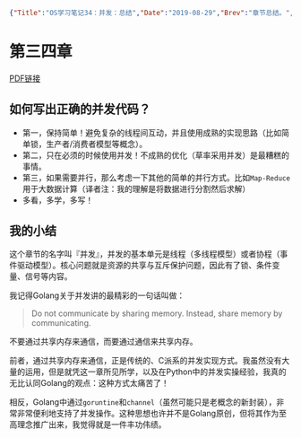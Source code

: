 ```json lw-blog-meta
{"Title":"OS学习笔记34：并发：总结","Date":"2019-08-29","Brev":"章节总结。","Tags":["OS"]}
```



# 第三四章

[PDF链接](http://pages.cs.wisc.edu/~remzi/OSTEP/threads-dialogue.pdf)

## 如何写出正确的并发代码？

- 第一，保持简单！避免复杂的线程间互动，并且使用成熟的实现思路（比如简单锁，生产者/消费者模型等概念）。
- 第二，只在必须的时候使用并发！不成熟的优化（草率采用并发）是最糟糕的事情。
- 第三，如果需要并行，那么考虑一下其他的简单的并行方式。比如`Map-Reduce`用于大数据计算（译者注：我的理解是将数据进行分割然后求解）
- 多看，多学，多写！

## 我的小结

这个章节的名字叫『并发』，并发的基本单元是线程（多线程模型）或者协程（事件驱动模型）。核心问题就是资源的共享与互斥保护问题，因此有了锁、条件变量、信号等内容。

我记得Golang关于并发讲的最精彩的一句话叫做：

> Do not communicate by sharing memory. Instead, share memory by communicating.

不要通过共享内存来通信，而要通过通信来共享内存。

前者，通过共享内存来通信，正是传统的、C派系的并发实现方式。我虽然没有大量的运用，但是就凭这一章所见所学，以及在Python中的并发实操经验，我真的无比认同Golang的观点：这种方式太痛苦了！

相反，Golang中通过`goruntine`和`channel`（虽然可能只是老概念的新封装），非常非常便利地支持了并发操作。这种思想也许并不是Golang原创，但将其作为至高理念推广出来，我觉得就是一件丰功伟绩。
